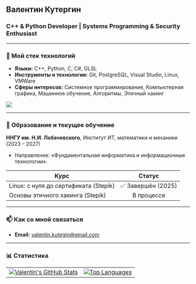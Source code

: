 ## Валентин Кутергин
### C++ & Python Developer | Systems Programming & Security Enthusiast

---

### 🔧 Мой стек технологий

- **Языки:** C++, Python, C, C#, GLSL
- **Инструменты и технологии:** Git, PostgreSQL, Visual Studio, Linux, VMWare
- **Сферы интересов:** Системное программирование, Компьютерная графика, Машинное обучение, Алгоритмы, Этичный хакинг

<p align="left">
  <a href="https://skillicons.dev">
    <img src="https://skillicons.dev/icons?i=cpp,python,cs,c,glsl,postgresql,linux,git,vscode,pycharm" />
  </a>
</p>

---

### 🌱 Образование и текущее обучение

**ННГУ им. Н.И. Лобачевского**, Институт ИТ, математики и механики (2023 – 2027)
*   Направление: «Фундаментальная информатика и информационные технологии».

| Курс | Статус |
|---|:---:|
| Linux: с нуля до сертификата (Stepik) | ✅ Завершён (2025) |
| Основы этичного хакинга (Stepik) |  В процессе |


---

### 📫 Как со мной связаться

- **Email:** [valentin.kutegin@gmail.com](mailto:valentin.kutegin@gmail.com)

---

### 📊 Статистика

<table>
  <tr>
    <td>
      <a href="https://github.com/anuraghazra/github-readme-stats">
        <img src="https://github-readme-stats.vercel.app/api?username=VALancaster&show_icons=true&theme=radical&rank_icon=github" alt="Valentin's GitHub Stats" />
      </a>
    </td>
    <td>
      <a href="https://github.com/anuraghazra/github-readme-stats">
        <img src="https://github-readme-stats.vercel.app/api/top-langs/?username=VALancaster&layout=compact&theme=radical" alt="Top Languages" />
      </a>
    </td>
  </tr>
</table>
